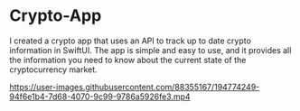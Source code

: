 # Crypto-App

I created a crypto app that uses an API to track up to date crypto information in SwiftUI. The app is simple and easy to use, and it provides all the information you need to know about the current state of the cryptocurrency market.



https://user-images.githubusercontent.com/88355167/194774249-94f6e1b4-7d68-4070-9c99-9786a5926fe3.mp4

